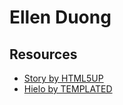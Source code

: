 # Ellen Duong

## Resources
- [Story by HTML5UP](https://html5up.net/story)
- [Hielo by TEMPLATED](https://templated.co/hielo)